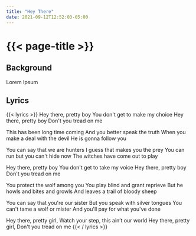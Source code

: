 ```yaml
---
title: "Hey There"
date: 2021-09-12T12:52:03-05:00
---
```

# {{< page-title >}}

## Background
Lorem Ipsum

## Lyrics
{{< lyrics >}}
Hey there, pretty boy
You don't get to make my choice
Hey there, pretty boy
Don't you tread on me

This has been long time coming
And you better speak the truth
When you make a deal with the devil
He is gonna follow you

You can say that we are hunters
I guess that makes you the prey
You can run but you can't hide now
The witches have come out to play

Hey there, pretty boy
You don't get to take my voice
Hey there, pretty boy
Don't you tread on me

You protect the wolf among you
You play blind and grant reprieve
But he howls and bites and growls
And leaves a trail of bloody sheep

You can say that you're our sister
But you speak with silver tongues
You can't tame a wolf or mister
And you'll pay for what you've done

Hey there, pretty girl,
Watch your step, this ain’t our world
Hey there, pretty girl,
Don't you tread on me
{{< / lyrics >}}
